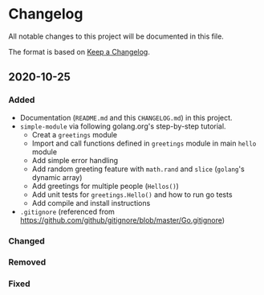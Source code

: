 # Changelog
All notable changes to this project will be documented in this file.

The format is based on [Keep a Changelog](https://keepachangelog.com/en/1.0.0/).
## 2020-10-25
### Added
- Documentation (`README.md` and this `CHANGELOG.md`) in this project.
- `simple-module` via following golang.org's step-by-step tutorial.
  - Creat a `greetings` module
  - Import and call functions defined in `greetings` module in main `hello` module
  - Add simple error handling
  - Add random greeting feature with `math.rand` and `slice` (`golang`'s dynamic array)
  - Add greetings for multiple people (`Hellos()`)
  - Add unit tests for `greetings.Hello()` and how to run go tests
  - Add compile and install instructions
- `.gitignore` (referenced from https://github.com/github/gitignore/blob/master/Go.gitignore)

### Changed


### Removed


### Fixed